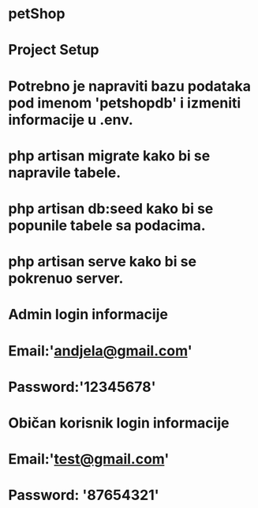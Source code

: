 # petShop
# Project Setup

# Potrebno je napraviti bazu podataka pod imenom 'petshopdb' i izmeniti informacije u .env. 

# php artisan migrate kako bi se napravile tabele.

# php artisan db:seed kako bi se popunile tabele sa podacima.

# php artisan serve kako bi se pokrenuo server.

# Admin login informacije
# Email:'andjela@gmail.com'
# Password:'12345678'

# Običan korisnik login informacije
# Email:'test@gmail.com'
# Password: '87654321'

